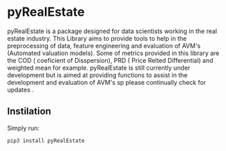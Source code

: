 # pyRealEstate

pyRealEstate is a package designed for data scientists working in the real estate industry.  This Library aims to provide tools to help in the preprocessing of data, feature engineering and evaluation 
of AVM's (Automated valuation models). Some of metrics provided in this library are the COD ( coeficient of Disspersion), PRD ( Price Relted Differential) and weighted mean for example. pyRealEstate is still currently under development 
but is aimed at providing functions to assist in the development and evaluation of AVM's sp please continually check for updates . 

## Instilation

Simply run:
```
pip3 install pyRealEstate
```
